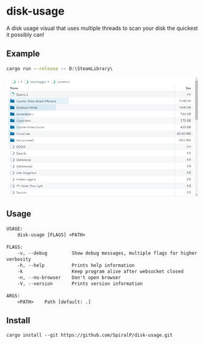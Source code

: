 # disk-usage

A disk usage visual that uses multiple threads to scan your disk the quickest it possibly can!

## Example

```bat
cargo run --release -- D:\SteamLibrary\
```

![example](.github/example.png)

## Usage

```
USAGE:
    disk-usage [FLAGS] <PATH>

FLAGS:
    -v, --debug         Show debug messages, multiple flags for higher verbosity
    -h, --help          Prints help information
    -k                  Keep program alive after websocket closed
    -n, --no-browser    Don't open browser
    -V, --version       Prints version information

ARGS:
    <PATH>    Path [default: .]
```

## Install

```
cargo install --git https://github.com/SpiralP/disk-usage.git
```
